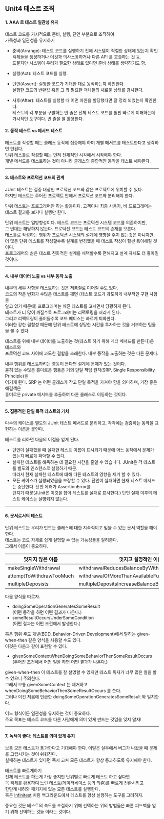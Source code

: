 ## Unit4 테스트 조직
#### 1. AAA 로 테스트 일관성 유지
테스트 코드를 가시적으로 준비, 실행, 단언 부분으로 조직하여  
가독성과 일관성을 유지하기

- 준비(Arrange): 테스트 코드를 실행하기 전에 시스템이 적절한 상태에 있는지 확인  
  객체들을 생성하거나 이것과 의사소통하거나 다른 API 를 호출하는 것 등.  
  드물지만 시스템이 우리가 필요한 상태로 있다면 준비 상태를 생략하기도 함.
- 실행(Act): 테스트 코드를 실행.
- 단언(Assert): 실행한 코드가 기대한 대로 동작하는지 확인한다.  
  실행한 코드의 반환값 혹은 그 외 필요한 객체들의 새로운 상태를 검사한다.
  
- 사후(After): 테스트를 실행할 때 어떤 자원을 할당했다면 잘 정리 되었는지 확인한다.  
  테스트의 각 부분을 구별하는 빈 줄은 전체 테스트 코드를 훨씬 빠르게 이해하는데  
  가시적인 도구이다. 빈 줄을 잘 활용한다.
  
#### 2. 동작 테스트 vs 메서드 테스트
테스트를 작성할 때는 클래스 동작에 집중해야 하며 개별 메서드를 테스트한다고 생각하면 안된다.  
단위 테스틀르 작성할 때는 먼저 전체적인 시각에서 시작해야 한다.  
개별 메서드를 테스트하는 것이 아니라 클래스의 종합적인 동작을 테스트 해야한다.  
  
---------------------
#### 3. 테스트와 프로덕션 코드의 관계
JUnit 테스트는 검증 대상인 프로덕션 코드와 같은 프로젝트에 위치할 수 있다.  
하지만 테스트는 주어진 프로젝트 안에서 프로덕션 코드와 분리해야 한다.  
  
단위 테스트는 프로그래머만 하는 활동이다. 고객이나 최종 사용자, 비 프로그래머는  
테스트 결과를 보거나 실행만 한다.  
  
단위 테스트는 일방향성이다. 테스트 코드는 프로덕션 시스템 코드를 의존하지만,  
그 반대는 해당하지 않는다.  프로덕션 코드는 테스트 코드의 존재를 모른다.  
테스틀르 작성하는 행위가 프로덕션 시스템의 설계에 영향을 주지 않는것은 아니지만,  
더 많은 단위 테스트를 작성할수록 설계를 변경했을 때 테스트 작성이 훨씬 용이해질 것이다.  
프로그래머의 삶은 테스트 친화적인 설계를 채택할수록 편해지고 설계 자체도 더 좋아질 것이다.  

--------------------------
#### 4. 내부 데이터 노출 vs 내부 동작 노출

내부의 세부 사항을 테스트하는 것은 저품질로 이어질 수도 있다.  
코드의 작은 변화가 수많은 테스트를 깨면 (테스트 코드가 과도하게 내부적인 구현 사항을  
알고 있기 때문에) 프로그래머는 깨진 테스트를 고치면서 당황하게 된다.  
테스트가 더 많이 깨질수록 프로그래머는 리팩토링을 꺼리게 된다.  
그리고 리팩토링이 줄어들수록 코드 베이스는 빠르게 퇴화한다.  
이러한 강한 결합성 때문에 단위 테스트에 상당한 시간을 투자하는 것을 거부하는 팀들을 볼 수 있다.  
  
테스트를 위해 내부 데이터를 노출하는 것(테스트 하기 위해 게터 메서드를 만든다)은 테스트와  
프로덕션 코드 사이에 과도한 결합을 초래한다. 내부 동작을 노출하는 것은 다른 문제다.  
  
내부 행위를 테스트하려는 충동이 든다면 설계에 문제가 있는 것이다.  
묻혀 있는 수많은 흥미로운 행동은 거의 단일 책임 원칙(SRP, Single Responsibility Principle)을  
어기게 된다. SRP 는 어떤 클래스가 작고 단일 목적을 가져야 함을 의미하며, 가장 좋은 해결책은  
흥미로운 private 메서드를 추출하여 다른 클래스로 이동하는 것이다.  

---------------------------
#### 5. 집중적인 단일 목적 테스트의 가치  
다수의 케이스를 별도의 JUnit 테스트 메서드로 분리하고, 각각에는 검증하는 동작을 표현하는 이름을 붙인다.  
  
테스트를 리하면 다음의 이점을 얻게 된다.
- 단언이 실패했을 때 실패한 테스트 이름이 표시되기 때문에 어느 동작에서 문제가 있는지 빠르게 파악할 수 있다.
- 실패한 테스트를 해독하는 데 필요한 시간을 줄일 수 있습니다. JUnit은 각 테스트를 별도의 인스턴스로 실행하기 때문.  
  따라서 현재 실패한 테스트에 대해 다른 테스트의 영향을 제거 할 수 있다.
- 모든 케이스가 실행되었음을 보장할 수 있다. 단언이 실패하면 현재 테스트 메서드는 중단한다. 단언 에러가 AssertionError를  
  던지기 때문(JUnit은 이것을 잡아 테스트를 실패로 표시한다.) 단언 실패 이후의 테스트 케이스는 실행되지 않는다.
    
------------------------------------
#### 6. 문서로서의 테스트
단위 테스트는 우리가 만드는 클래스에 대한 지속적이고 믿을 수 있는 문서 역할을 해야한다.  
테스트는 코드 자체로 쉽게 설명할 수 없는 가능성들을 알려준다.  
그래서 이름이 중요하다.
  
| 멋지지 않은 이름         | 멋지고 설명적인 이름                             |
| ------------------------ | ------------------------------------------------ |
| makeSingleWithdrawal     | withdrawalReducesBalanceByWithdrawnAmount        |
| attemptToWithdrawTooMuch | withdrawalOfMoreThanAvailableFundsGeneratesError |
| multipleDeposists        | multipleDepositsIncreaseBalanceBySumOfDeposits   |
   
 다음 양식을 따르자.  
 - doingSomeOperationGeneratesSomeResult  
   (어떤 동작을 하면 어떤 결과가 나온다.)
 - someResultOccursUnderSomeCondition  
   (어떤 결과는 어떤 조건에서 발생한다.)
   
  
혹은 행위 주도 개발(BDD, Behavior-Driven Development)에서 말하는 given-when-then 같은 양식을 사용할 수도 있다.  
이것은 다음과 같이 표현할 수 있다.  

 - givenSomeContextWhenDoingSomeBehaviorThenSomeResultOccurs  
   (주어진 조건에서 어떤 일을 하면 어떤 결과가 나온다.)  
  
given-when-then 이 테스트를 잘 설명할 수 있지만 테스트 독자가 너무 많은 일을 할 수 있으니 주의한다.  
그래서 보통 givenSomeContext 는 제거하고 whenDoingSomeBehaviorThenSomeResultOccurs 를 쓴다.  
그러나 이건 처음에 언급한 doingSomeOperationGeneratesSomeResult 와 일치한다.  
  
어느 형식이든 일관성을 유지하는 것이 중요하다.  
주요 목표는 테스트 코드를 다른 사람에게 의미 있게 만드는 것임을 잊지 말자!  

--------------
#### 7. 녹색이 좋다: 테스트를 의미 있게 유지
보통 모든 테스트가 통과한다고 기대해야 한다. 이말은 실무에서 버그가 나왔을 때 문제를 고립시키는 것이 쉬워진다.  
실패하는 테스트가 있다면 즉시 고쳐 모든 테스트가 항상 통과하도록 유지해야 한다. 

테스트를 빠르게하기  
전체 테스트를 하는게 가장 좋지만 단위별로 빠르게 테스트 하고 싶다면  
목 객체를 황용하여 느린 테스트(데이터베이스 등의 의존)를 빠르게 전환시키고  
한단계 내려와 패키지에 있는 모든 테스트를 실행한다.  
혹은 [Infinitest](https://infinitest.github.io) 처럼 백그라운드에서 테스트를 항상 실행하는 도구를 고려하자.  
  
중요한 것은 테스트의 속도를 조절하기 위해 선택하는 위의 방법들은 빠른 피드백을 얻기 위해 선택하는 것들 이라는 것이다.



